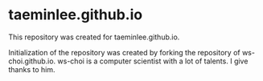 # taeminlee.github.io

This repository was created for taeminlee.github.io.

Initialization of the repository was created by forking the repository of ws-choi.github.io. ws-choi is a computer scientist with a lot of talents. I give thanks to him.
